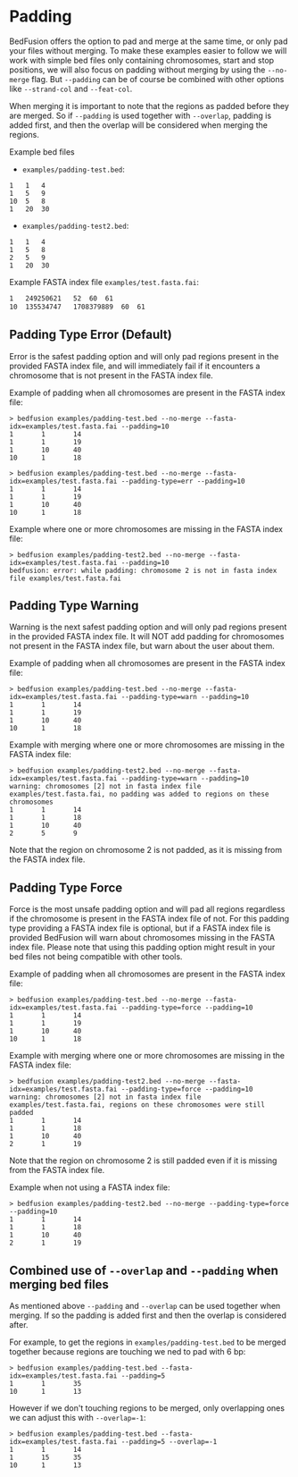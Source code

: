 # Padding

BedFusion offers the option to pad and merge at the same time, or only pad your files without merging. To make these examples easier to follow we will work with simple bed files only containing chromosomes, start and stop positions, we will also focus on padding without merging by using the `--no-merge` flag. But `--padding` can be of course be combined with other options like `--strand-col` and `--feat-col`.

When merging it is important to note that the regions as padded before they are merged. So if `--padding` is used together with `--overlap`, padding is added first, and then the overlap will be considered when merging the regions.

Example bed files 

- `examples/padding-test.bed`:

``` bed
1	1	4
1	5	9
10	5	8
1	20	30
```

- `examples/padding-test2.bed`:

``` bed
1	1	4
1	5	8
2	5	9
1	20	30
```

Example FASTA index file `examples/test.fasta.fai`:

``` txt
1	249250621	52	60	61
10	135534747	1708379889	60	61
```

## Padding Type Error (Default)

Error is the safest padding option and will only pad regions present in the provided FASTA index file, and will immediately fail if it encounters a chromosome that is not present in the FASTA index file.

Example of padding when all chromosomes are present in the FASTA index file:

``` shell
> bedfusion examples/padding-test.bed --no-merge --fasta-idx=examples/test.fasta.fai --padding=10
1       1       14
1       1       19
1       10      40
10      1       18
```

``` shell
> bedfusion examples/padding-test.bed --no-merge --fasta-idx=examples/test.fasta.fai --padding-type=err --padding=10
1       1       14
1       1       19
1       10      40
10      1       18
```

Example where one or more chromosomes are missing in the FASTA index file:

``` shell
> bedfusion examples/padding-test2.bed --no-merge --fasta-idx=examples/test.fasta.fai --padding=10
bedfusion: error: while padding: chromosome 2 is not in fasta index file examples/test.fasta.fai
```

## Padding Type Warning

Warning is the next safest padding option and will only pad regions present in the provided FASTA index file. It will NOT add padding for chromosomes not present in the FASTA index file, but warn about the user about them.

Example of padding when all chromosomes are present in the FASTA index file:

``` shell
> bedfusion examples/padding-test.bed --no-merge --fasta-idx=examples/test.fasta.fai --padding-type=warn --padding=10
1       1       14
1       1       19
1       10      40
10      1       18
```

Example with merging where one or more chromosomes are missing in the FASTA index file:

``` shell
> bedfusion examples/padding-test2.bed --no-merge --fasta-idx=examples/test.fasta.fai --padding-type=warn --padding=10
warning: chromosomes [2] not in fasta index file examples/test.fasta.fai, no padding was added to regions on these chromosomes
1       1       14
1       1       18
1       10      40
2       5       9
```

Note that the region on chromosome 2 is not padded, as it is missing from the FASTA index file.

## Padding Type Force

Force is the most unsafe padding option and will pad all regions regardless if the chromosome is present in the FASTA index file of not. For this padding type providing a FASTA index file is optional, but if a FASTA index file is provided BedFusion will warn about chromosomes missing in the FASTA index file. Please note that using this padding option might result in your bed files not being compatible with other tools. 

Example of padding when all chromosomes are present in the FASTA index file:

``` shell
> bedfusion examples/padding-test.bed --no-merge --fasta-idx=examples/test.fasta.fai --padding-type=force --padding=10
1       1       14
1       1       19
1       10      40
10      1       18
```

Example with merging where one or more chromosomes are missing in the FASTA index file:

``` shell
> bedfusion examples/padding-test2.bed --no-merge --fasta-idx=examples/test.fasta.fai --padding-type=force --padding=10
warning: chromosomes [2] not in fasta index file examples/test.fasta.fai, regions on these chromosomes were still padded
1       1       14
1       1       18
1       10      40
2       1       19
```

Note that the region on chromosome 2 is still padded even if it is missing from the FASTA index file.

Example when not using a FASTA index file:

``` shell
> bedfusion examples/padding-test2.bed --no-merge --padding-type=force --padding=10
1       1       14
1       1       18
1       10      40
2       1       19
```

## Combined use of `--overlap` and `--padding` when merging bed files

As mentioned above `--padding` and `--overlap` can be used together when merging. If so the padding is added first and then the overlap is considered after.

For example, to get the regions in `examples/padding-test.bed` to be merged together because regions are touching we ned to pad with 6 bp:

``` shell
> bedfusion examples/padding-test.bed --fasta-idx=examples/test.fasta.fai --padding=5 
1       1       35
10      1       13
```

However if we don't touching regions to be merged, only overlapping ones we can adjust this with `--overlap=-1`:

``` shell
> bedfusion examples/padding-test.bed --fasta-idx=examples/test.fasta.fai --padding=5 --overlap=-1
1       1       14
1       15      35
10      1       13
```



